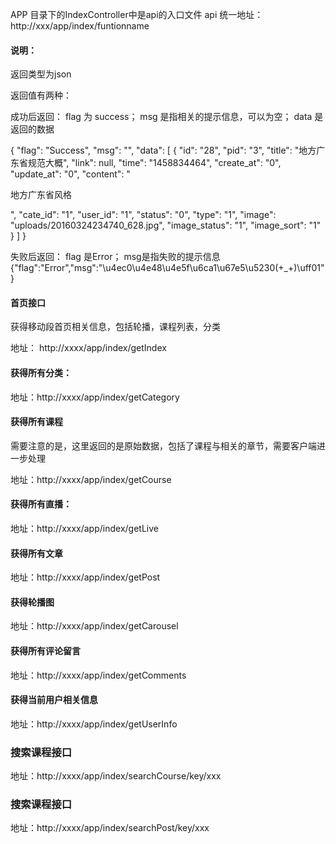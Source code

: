 APP 目录下的IndexController中是api的入口文件
api 统一地址：http://xxx/app/index/funtionname

#### 说明：

返回类型为json

返回值有两种：

成功后返回： flag 为 success； msg 是指相关的提示信息，可以为空； data 是返回的数据

{
    "flag": "Success",
    "msg": "",
    "data": [
        {
            "id": "28",
            "pid": "3",
            "title": "地方广东省规范大概",
            "link": null,
            "time": "1458834464",
            "create_at": "0",
            "update_at": "0",
            "content": "<p>地方广东省风格</p>",
            "cate_id": "1",
            "user_id": "1",
            "status": "0",
            "type": "1",
            "image": "uploads/20160324234740_628.jpg",
            "image_status": "1",
            "image_sort": "1"
        }
    ]
}

失败后返回： flag 是Error； msg是指失败的提示信息
{"flag":"Error","msg":"\u4ec0\u4e48\u4e5f\u6ca1\u67e5\u5230(+_+)\uff01"}

#### 首页接口
获得移动段首页相关信息，包括轮播，课程列表，分类

地址： http://xxxx/app/index/getIndex

#### 获得所有分类：

地址：http://xxxx/app/index/getCategory
 
#### 获得所有课程
需要注意的是，这里返回的是原始数据，包括了课程与相关的章节，需要客户端进一步处理

地址：http://xxxx/app/index/getCourse

#### 获得所有直播：

地址：http://xxxx/app/index/getLive
 
#### 获得所有文章

地址：http://xxxx/app/index/getPost

#### 获得轮播图

地址：http://xxxx/app/index/getCarousel

#### 获得所有评论留言

地址：http://xxxx/app/index/getComments

#### 获得当前用户相关信息

地址：http://xxxx/app/index/getUserInfo

### 搜索课程接口

地址：http://xxxx/app/index/searchCourse/key/xxx

### 搜索课程接口

地址：http://xxxx/app/index/searchPost/key/xxx
